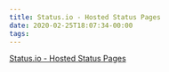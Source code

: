 ```yaml
---
title: Status.io - Hosted Status Pages
date: 2020-02-25T18:07:34-00:00
tags:
---
```


[Status.io - Hosted Status Pages](https://status.io/)
